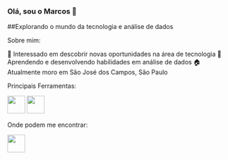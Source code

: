 ### Olá, sou o Marcos 👋

##Explorando o mundo da tecnologia e análise de dados

Sobre mim:

🔭 Interessado em descobrir novas oportunidades na área de tecnologia
🌱 Aprendendo e desenvolvendo habilidades em análise de dados
🏠 Atualmente moro em São José dos Campos, São Paulo

Principais Ferramentas:
<div>
<img height="40" width="40" src="https://github.com/BruceFonseca/Portfolio/blob/main/linguagens/power%20bi.png?raw=true">
<img height="40" width="40" src="https://github.com/BruceFonseca/Portfolio/blob/main/linguagens/sql.png?raw=true">

</div>


Onde podem me encontrar:
<div>
  <a href="https://www.linkedin.com/in/marcos-adm/">
    <img height="40" width="40" src="https://github.com/BruceFonseca/Portfolio/blob/main/social%20icons/linkedin.png?raw=true">
  </a>
</div>
